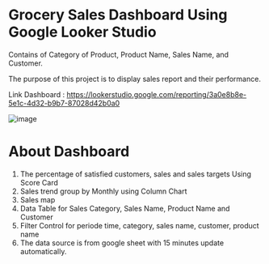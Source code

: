 # Grocery Sales Dashboard Using Google Looker Studio
Contains of Category of Product, Product Name, Sales Name, and Customer.

The purpose of this project is to display sales report and their performance.

Link Dashboard : https://lookerstudio.google.com/reporting/3a0e8b8e-5e1c-4d32-b9b7-87028d42b0a0

![image](https://github.com/user-attachments/assets/c0af7827-577a-4cb0-8c72-29aa86bec4f8)

# About Dashboard
1.  The percentage of satisfied customers, sales and sales targets Using Score Card
2.  Sales trend group by Monthly using Column Chart
3.  Sales map
4.  Data Table for Sales Category, Sales Name, Product Name and Customer
5.  Filter Control for periode time, category, sales name, customer, product name
6.  The data source is from google sheet with 15 minutes update automatically.



